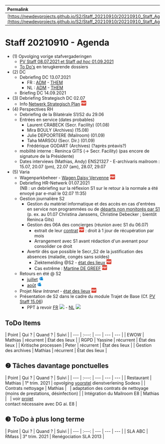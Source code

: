 <link rel="stylesheet" href="https://newdevprojects.github.io/S2/S2.css">
<link rel="stylesheet" href="S2.css">

&nbsp;

| Permalink |
| :--- |
| [https://newdevprojects.github.io/S2/Staff_20210910/20210910_Staff_Agenda.html](https://newdevprojects.github.io/S2/Staff_20210910/20210910_Staff_Agenda.html) | 

# Staff 20210910 - Agenda

* (1) Opvolging vorige stafvergaderingen
	* [PV Staff 08.07.2021 et Staff *ad hoc* 01.09.2021](https://newdevprojects.github.io/S2/Staff_20210708/20210910_Staff_PV.html)
	* [To Do's](#todo) en terugkerende dossiers
* (2) DC 
	* Debriefing DC 13.07.2021
		* FR : [ADM](https://newdevprojects.github.io/S2/Staff/20210713_Adm_FR.pdf) - [THEM](https://newdevprojects.github.io/S2/Staff/20210713_Them_FR.pdf)
		* NL : [ADM](https://newdevprojects.github.io/S2/Staff/20210713_Adm_NL.pdf) - [THEM](https://newdevprojects.github.io/S2/Staff/20210713_Them_NL.pdf)
	* Briefing DC 14.09.2021
* (3) Debriefing Strategisch DC 02.07
	* Info [Netwerk Strategisch Plan](20210707_Netwerk_strategisch_plan.pdf) ![](pdf.png)
* (4) Perspectives RH
	* Debriefing de la Bilatérale S1/S2 du 29.06
	* Entrées en service (dates probables)
		* Laurent CRABECK (Secr. Facility) (01.08)
		* Mira BOULY (Archives) (15.08)
		* Julie DEPOORTERE (Mailroom) (01.09)
		* Taha MARSOU (Secr. Dir.) (01.09)
		* Frédérique GODART (Archives) (?après préavis?)
	* mobilité interne : Reninca GITS (&rarr;  Secr. Facility) (pas encore de signature de la Présidente)
	* Dates interviews (Mathias, Andy) ENS21327 - E-archivaris mailroom : 15.07, 20.07 (pm), 22.07 (am), 28.07, 29.07
* (5) Varia
	* Wagenparkbeheer - [Wagen Daisy Vervenne](Leasing_Wagen.pdf) ![](pdf.png)
	* Debriefing HR-Netwerk 01.07.2021<br>(NB : un debriefing sur la réflexion S1 sur le retour à la normale a été envoyé par e-mail le 02.07 11:35)
	* Gestion journalière S2
		* Gestion du matériel informatique et des accès en cas d'entrées en service non programmées ou de [départs non monitorés par S1](Probleme_Ticketing_ServiceNow.md) (p. ex. au 01.07 Christina Janssens, Christine Debecker ; bientôt Reninca Gits)
		* Gestion des 06A des concierges (réunion avec S1 du 06.07)
			* extrait de leur [contrat](Contrat_concierges.pdf) ![](pdf.png) : droit à 1 jour de récupération par mois
			* Arrangement avec S1 avant rédaction d'un avenant pour consolider ce droit
		* Avertir dès que possible le Secr_S2 de la justification des absences (maladie, congés sans soldes)
			* Ziektemelding @S2 - [état des lieux](Encours_Ziektemelding_S2_20210705.pdf) ![](pdf.png)
			* Cas extrême : [Martine DE GREEF](PrimeTime_MDeGreef.pdf) ![](pdf.png)
	* Retours en été @ S2
		* [juillet](JUILLET.eml) ![](eml.png)
		* [août](AOUT.eml) ![](eml.png)
	* Projet *New Intranet* - [état des lieux](New_Intranet_StavaZa_20210701.pdf) ![](pdf.png)
	* Présentation de S2 dans le cadre du module Trajet de Base (Cf. [PV Staff 15.06](https://newdevprojects.github.io/S2/Staff_20210615/20210615_Staff_PV.html#briefing-dc-22062021))
		* PPT à revoir [FR](PresentationS2FR2021.pptx) ![](ppt.png) - [NL](PresentationS2NL2021.pptx) ![](ppt.png)

<a name="todo"> </a>

## ToDo Items

| Point | Qui ? | Quand ? | Suivi |
| --- | :---: | --- | --- | --- |
| EWOW | Mathias | récurrent | &Eacute;tat des lieux |
| RGPD | Yassine | récurrent | &Eacute;tat des lieux |
| Kritische processen | Peter | récurrent | &Eacute;tat des lieux |
| Gestion des archives | Mathias | récurrent | &Eacute;tat des lieux |

## &#10103; Tâches davantage ponctuelles

| Point | Qui ? | Quand ? | Suivi |
| --- | :---: | --- | --- | --- |
| Restaurant | Mathias | 1° trim. 2021 | opvolging [voorstel](https://newdevprojects.github.io/S2/Staff_20210107/20210107_Sodexo_aangepaste_werking.pdf) dienstverlening Sodexo |
| Contrats nettoyage | Mathias | &nbsp; | adaptation des contrats de nettoyage (moins de prestations, désinfection) |
| Intégration du Mailroom E8 | Mathias | &nbsp; | voir [projet](https://newdevprojects.github.io/S2/Staff_20210204/Nota_verzendingsdienst_E8.pdf)<br>contact nécessaire avec DG ai. E8 |

## &#10104; ToDo à plus long terme

| Point | Qui ? | Quand ? | Suivi |
| --- | :---: | --- | --- | --- |
| SLA ABC | RMass | 3° trim. 2021 | Renégociation SLA 2013 |
